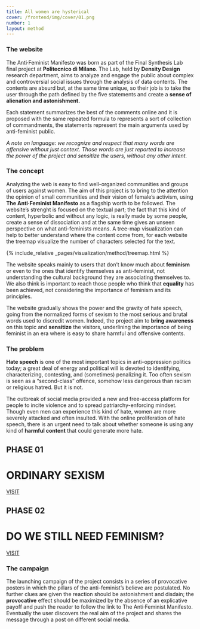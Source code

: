 ```yaml
---
title: All women are hysterical
cover: /frontend/img/cover/01.png
number: 1
layout: method
---
```


### The website

The Anti·Feminist Manifesto was born as part of the Final Synthesis Lab final project at <b>Politecnico di Milano</b>. The Lab, held by <b>Density Design</b> research department, aims to analyze and engage the public about complex and controversial social issues through the analysis of data contents. 
The contents are absurd but, at the same time unique, so their job is to take the user through the path defined by the five statements and create a <b>sense of alienation and astonishment.</b>

Each statement summarizes the best of the comments online and it is proposed with the same repeated formula to represents a sort of collection of commandments, the statements represent the main arguments used by anti-feminist public.

<i>A note on language: we recognize and respect that many words are offensive without just context. Those words are just reported to increase the power of the project and sensitize the users, without any other intent.</i>

### The concept

Analyzing the web is easy to find well-organized communities and groups of users against women. The aim of this project is to bring to the attention the opinion of small communities and their vision of female’s activism, using <b>The Anti·Feminist Manifesto</b> as a flagship worth to be followed.
The website’s strenght is focused on the textual part; the fact that this kind of content, hyperbolic and without any logic, is really made by some people, create a sense of dissociation and at the same time gives an unseen perspective on what anti-feminists means. A tree-map visualization can help to better understand where the content come from, for each website the treemap visualize the number of characters selected for the text.

{% include_relative _pages/visualization/method/treemap.html %}

The website speaks mainly to users that don’t know much about <b>feminism</b> or even to the ones that identify themselves as anti-feminist, not understanding the cultural background they are associating themselves to. We also think is important to reach those people who think that <b>equality</b> has been achieved, not considering the importance of feminism and its principles.

The website gradually shows the power and the gravity of hate speech, going from the normalized forms of sexism to the most serious and brutal words used to discredit women. Indeed, the project aim to <b>bring awareness</b> on this topic and <b>sensitize</b> the visitors, underlining the importance of being feminist in an era where is easy to share harmful and offensive contents.

### The problem

<b>Hate speech</b> is one of the most important topics in anti-oppression politics today; a great deal of energy and political will is devoted to identifying, characterizing, contesting, and (sometimes) penalizing it. Too often sexism is seen as a “second-class” offence, somehow less dangerous than racism or religious hatred. But it is not.

The outbreak of social media provided a new and free-access platform for people to incite violence and to spread patriarchy-enforcing mindset. Though even men can experience this kind of hate, women are more severely attacked and often insulted. With the online proliferation of hate speech, there is an urgent need to talk about whether someone is using any kind of <b>harmful content</b> that could generate more hate.


<div class="previous">
    <div class="previous-link" style="background-image: url({{ 'frontend/gif_Method_2.gif' | relative_url }})">
        <div class="previous-link-data">
            <h2>PHASE 01</h2>
            <h1>ORDINARY SEXISM</h1>
            <a href="https://dd-group01.github.io/phase01/" target="_blank">VISIT</a>
        </div>
    </div>
    <div class="previous-link"  style="background-image: url({{ 'frontend/gif_Method_1.gif' | relative_url }})">
        <div class="previous-link-data">
            <h2>PHASE 02</h2>
            <h1>DO WE STILL NEED FEMINISM?</h1>
            <a href="https://dd-group01.github.io/phase02/"  target="_blank">VISIT</a>
        </div>
    </div>
    
</div>    


### The campaign

The launching campaign of the project consists in a series of provocative posters in which the pillars of the anti-feminist’s believe are postulated. No further clues are given the reaction should be astonishment and disdain; the <b>provocative</b> effect should be maximized by the absence of an explicative payoff and push the reader to follow the link to The Anti·Feminist Manifesto. Eventually the user discovers the real aim of the project and shares the message through a post on different social media.